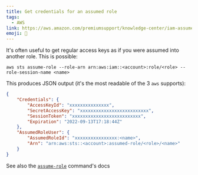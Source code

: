 ```yaml
---
title: Get credentials for an assumed role
tags:
  - AWS
link: https://aws.amazon.com/premiumsupport/knowledge-center/iam-assume-role-cli/
emoji: 🔑
---
```


It's often useful to get regular access keys as if you were assumed into another role. This is possible:

```
aws sts assume-role --role-arn arn:aws:iam::<account>:role/<role> --role-session-name <name>
```

This produces JSON output (it's the most readable of the 3 `aws` supports):

```json
{
    "Credentials": {
        "AccessKeyId": "xxxxxxxxxxxxxxx",
        "SecretAccessKey": "xxxxxxxxxxxxxxxxxxxxxxxxxx",
        "SessionToken": "xxxxxxxxxxxxxxxxxxxxxxxxxx",
        "Expiration": "2022-09-13T17:18:44Z"
    },
    "AssumedRoleUser": {
        "AssumedRoleId": "xxxxxxxxxxxxxxxx:<name>",
        "Arn": "arn:aws:sts::<account>:assumed-role/<role>/<name>"
    }
}
```

See also the [`assume-role`](https://docs.aws.amazon.com/cli/latest/reference/sts/assume-role.html) command's docs

